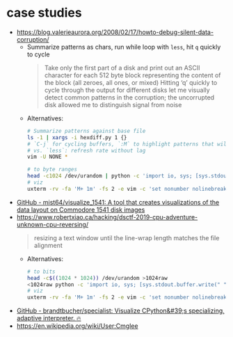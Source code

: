 # case studies

- https://blog.valerieaurora.org/2008/02/17/howto-debug-silent-data-corruption/
    - Summarize patterns as chars, run while loop with `less`, hit `q` quickly to cycle
        > Take only the first part of a disk and print out an ASCII character for each 512 byte block representing the content of the block (all zeroes, all ones, or mixed)
        > Hitting ‘q’ quickly to cycle through the output for different disks let me visually detect common patterns in the corruption; the uncorrupted disk allowed me to distinguish signal from noise
    - Alternatives:
        ```bash
        # Summarize patterns against base file
        ls -1 | xargs -i hexdiff.py 1 {}
        # `C-j` for cycling buffers, `:M` to highlight patterns that will blink on cycling
        # vs. `less`: refresh rate without lag
        vim -U NONE *

        # to byte ranges
        head -c1024 /dev/urandom | python -c 'import io, sys; [sys.stdout.buffer.write(" ".encode() if ord(x) == 0 else "1".encode() if ord(x) < 32 else "2".encode() if ord(x) < 128 else "3".encode()) for x in io.TextIOWrapper(sys.stdin.buffer, encoding="latin-1").read()]' >1024asc
        # viz
        uxterm -rv -fa 'M+ 1m' -fs 2 -e vim -c 'set nonumber nolinebreak nobreakindent showbreak=' -c 'M 1' -c 'M 2' -c 'M 3' 1024asc
        ```
- [GitHub \- mist64/visualize\_1541: A tool that creates visualizations of the data layout on Commodore 1541 disk images](https://github.com/mist64/visualize_1541)
- https://www.robertxiao.ca/hacking/dsctf-2019-cpu-adventure-unknown-cpu-reversing/
    > resizing a text window until the line-wrap length matches the file alignment
    - Alternatives:
        ```bash
        # to bits
        head -c$((1024 * 1024)) /dev/urandom >1024raw
        <1024raw python -c 'import io, sys; [sys.stdout.buffer.write(" ".encode() if x == "0" else "1".encode()) for y in io.TextIOWrapper(sys.stdin.buffer, encoding="latin-1").read() for x in bin(ord(y))[2:].zfill(8)]' >1024bits
        # viz
        uxterm -rv -fa 'M+ 1m' -fs 2 -e vim -c 'set nonumber nolinebreak nobreakindent showbreak=' -c 'M 1' -c 'M 2' -c 'M 3' <(fold -b512 1024bits)
        ```
- [GitHub \- brandtbucher/specialist: Visualize CPython&\#39;s specializing, adaptive interpreter\. :fire:](https://github.com/brandtbucher/specialist)
- https://en.wikipedia.org/wiki/User:Cmglee
